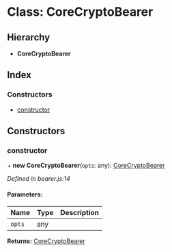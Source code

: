 # Class: CoreCryptoBearer

## Hierarchy

* **CoreCryptoBearer**

## Index

### Constructors

* [constructor](docs/classes/corecryptobearer.md#constructor)

## Constructors

### constructor

\+ **new CoreCryptoBearer**(`opts`: any): [CoreCryptoBearer](docs/classes/corecryptobearer.md)

*Defined in bearer.js:14*

#### Parameters:

Name | Type | Description |
------ | ------ | ------ |
`opts` | any |   |

**Returns:** [CoreCryptoBearer](docs/classes/corecryptobearer.md)
